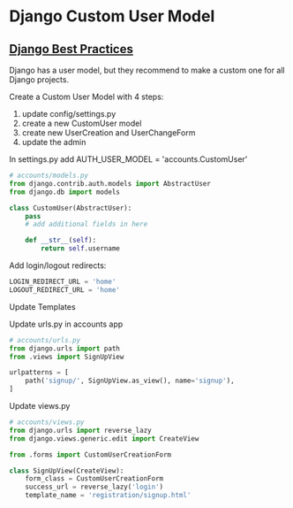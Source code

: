 # Django Custom User Model

## [Django Best Practices](https://learndjango.com/tutorials/django-custom-user-model)

Django has a user model, but they recommend to make a custom one for all Django projects.

Create a Custom User Model with 4 steps:

1. update config/settings.py
2. create a new CustomUser model
3. create new UserCreation and UserChangeForm
4. update the admin

In settings.py add AUTH_USER_MODEL = 'accounts.CustomUser'

```Python
# accounts/models.py
from django.contrib.auth.models import AbstractUser
from django.db import models

class CustomUser(AbstractUser):
    pass
    # add additional fields in here

    def __str__(self):
        return self.username
```

Add login/logout redirects:

```Python
LOGIN_REDIRECT_URL = 'home'
LOGOUT_REDIRECT_URL = 'home'
```

Update Templates

Update urls.py in accounts app

```Python
# accounts/urls.py
from django.urls import path
from .views import SignUpView

urlpatterns = [
    path('signup/', SignUpView.as_view(), name='signup'),
]
```

Update views.py

```Python
# accounts/views.py
from django.urls import reverse_lazy
from django.views.generic.edit import CreateView

from .forms import CustomUserCreationForm

class SignUpView(CreateView):
    form_class = CustomUserCreationForm
    success_url = reverse_lazy('login')
    template_name = 'registration/signup.html'

```
